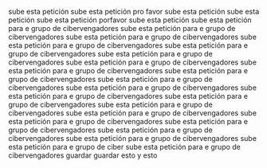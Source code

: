 sube esta petición
sube esta petición pro favor
sube esta petición
sube esta petición
sube esta petición porfavor
sube esta petición
sube esta petición para e grupo de cibervengadores
sube esta petición para e grupo de cibervengadores
sube esta petición para e grupo de cibervengadores
sube esta petición para e grupo de cibervengadores
sube esta petición para e grupo de cibervengadores
sube esta petición para e grupo de cibervengadores
sube esta petición para e grupo de cibervengadores
sube esta petición para e grupo de cibervengadores
sube esta petición para e grupo de cibervengadores
sube esta petición para e grupo de cibervengadores
sube esta petición para e grupo de cibervengadores
sube esta petición para e grupo de cibervengadores
sube esta petición para e grupo de cibervengadores
sube esta petición para e grupo de cibervengadores
sube esta petición para e grupo de cibervengadores
sube esta petición para e grupo de cibervengadores
sube esta petición para e grupo de cibervengadores
sube esta petición para e grupo de cibervengadores
sube esta petición para e grupo de cibervengadores
sube esta petición para e grupo de ciber
sube esta petición para e grupo de cibervengadores
guardar
guardar esto y esto
